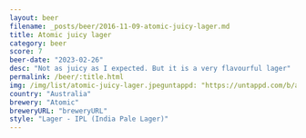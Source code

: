 ```yaml
---
layout: beer
filename: _posts/beer/2016-11-09-atomic-juicy-lager.md
title: Atomic juicy lager
category: beer
score: 7
beer-date: "2023-02-26"
desc: "Not as juicy as I expected. But it is a very flavourful lager"
permalink: /beer/:title.html
img: /img/list/atomic-juicy-lager.jpeguntappd: "https://untappd.com/b/atomic-juicy-lager/5154598"
country: "Australia"
brewery: "Atomic"
breweryURL: "breweryURL"
style: "Lager - IPL (India Pale Lager)"
---
```

